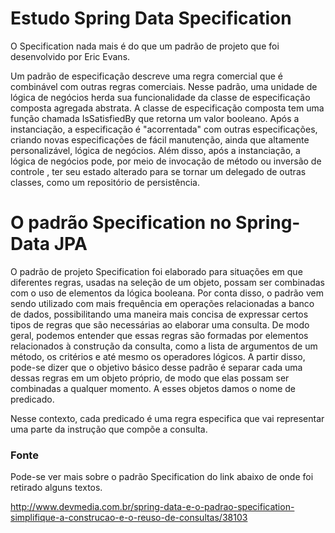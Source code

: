 # Estudo Spring Data Specification
O Specification nada mais é do que um padrão de projeto que foi desenvolvido por Eric Evans.

Um padrão de especificação descreve uma regra comercial que é combinável com outras regras comerciais. Nesse padrão, uma unidade de lógica de negócios herda sua funcionalidade da classe de especificação composta agregada abstrata. A classe de especificação composta tem uma função chamada IsSatisfiedBy que retorna um valor booleano. Após a instanciação, a especificação é "acorrentada" com outras especificações, criando novas especificações de fácil manutenção, ainda que altamente personalizável, lógica de negócios. Além disso, após a instanciação, a lógica de negócios pode, por meio de invocação de método ou inversão de controle , ter seu estado alterado para se tornar um delegado de outras classes, como um repositório de persistência.

# O padrão Specification no Spring-Data JPA
O padrão de projeto Specification foi elaborado para situações em que diferentes regras, usadas na seleção de um objeto, possam ser combinadas com o uso de elementos da lógica booleana. Por conta disso, o padrão vem sendo utilizado com mais frequência em operações relacionadas a banco de dados, possibilitando uma maneira mais concisa de expressar certos tipos de regras que são necessárias ao elaborar uma consulta. De modo geral, podemos entender que essas regras são formadas por elementos relacionados à construção da consulta, como a lista de argumentos de um método, os critérios e até mesmo os operadores lógicos. A partir disso, pode-se dizer que o objetivo básico desse padrão é separar cada uma dessas regras em um objeto próprio, de modo que elas possam ser combinadas a qualquer momento. A esses objetos damos o nome de predicado.

Nesse contexto, cada predicado é uma regra especifica que vai representar uma parte da instrução que compõe a consulta.

### Fonte 
Pode-se ver mais sobre o padrão Specification do link abaixo de onde foi retirado alguns textos.

http://www.devmedia.com.br/spring-data-e-o-padrao-specification-simplifique-a-construcao-e-o-reuso-de-consultas/38103